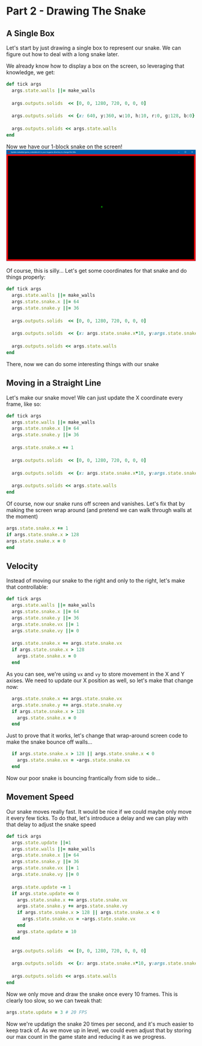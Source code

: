 # Part 2 - Drawing The Snake

## A Single Box
Let's start by just drawing a single box to represent our snake.  We can figure out how to deal with a long snake later.

We already know how to display a box on the screen, so leveraging that knowledge, we get:
```ruby
def tick args
  args.state.walls ||= make_walls

  args.outputs.solids  << [0, 0, 1280, 720, 0, 0, 0]
  
  args.outputs.solids  << {x: 640, y:360, w:10, h:10, r:0, g:128, b:0}
  
  args.outputs.solids << args.state.walls
end
```
Now we have our 1-block snake on the screen!
![That first bit of snake](../tutorial/DRGTK_snake_1.png?raw=true "Snake Head")

Of course, this is silly...  Let's get some coordinates for that snake and do things properly:

```ruby
def tick args
  args.state.walls ||= make_walls
  args.state.snake.x ||= 64
  args.state.snake.y ||= 36

  args.outputs.solids  << [0, 0, 1280, 720, 0, 0, 0]

  args.outputs.solids  << {x: args.state.snake.x*10, y:args.state.snake.y*10, w:10, h:10, r:0, g:128, b:0}

  args.outputs.solids << args.state.walls
end
```

There, now we can do some interesting things with our snake

## Moving in a Straight Line
Let's make our snake move!  We can just update the X coordinate every frame, like so:
```ruby
def tick args
  args.state.walls ||= make_walls
  args.state.snake.x ||= 64
  args.state.snake.y ||= 36

  args.state.snake.x += 1

  args.outputs.solids  << [0, 0, 1280, 720, 0, 0, 0]

  args.outputs.solids  << {x: args.state.snake.x*10, y:args.state.snake.y*10, w:10, h:10, r:0, g:128, b:0}

  args.outputs.solids << args.state.walls
end
```

Of course, now our snake runs off screen and vanishes.  Let's fix that by making the screen wrap around (and pretend we can walk through walls at the moment)
```ruby
args.state.snake.x += 1
if args.state.snake.x > 128
args.state.snake.x = 0
end
```

## Velocity
Instead of moving our snake to the right and only to the right, let's make that controllable:

```ruby
def tick args
  args.state.walls ||= make_walls
  args.state.snake.x ||= 64
  args.state.snake.y ||= 36
  args.state.snake.vx ||= 1
  args.state.snake.vy ||= 0

  args.state.snake.x += args.state.snake.vx
  if args.state.snake.x > 128
    args.state.snake.x = 0
  end
```

As you can see, we're using `vx` and `vy` to store movement in the X and Y axises.   We need to update our X position as well, so let's make that change now:

```ruby
  args.state.snake.x += args.state.snake.vx
  args.state.snake.y += args.state.snake.vy
  if args.state.snake.x > 128
    args.state.snake.x = 0
  end
```
Just to prove that it works, let's change that wrap-around screen code to make the snake bounce off walls...

```ruby
  if args.state.snake.x > 128 || args.state.snake.x < 0
    args.state.snake.vx = -args.state.snake.vx
  end
```
Now our poor snake is bouncing frantically from side to side...

## Movement Speed

Our snake moves really fast.  It would be nice if we could maybe only move it every few ticks.
To do that, let's introduce a delay and we can play with that delay to adjust the snake speed

```ruby
def tick args
  args.state.update ||=1
  args.state.walls ||= make_walls
  args.state.snake.x ||= 64
  args.state.snake.y ||= 36
  args.state.snake.vx ||= 1
  args.state.snake.vy ||= 0

  args.state.update -= 1
  if args.state.update <= 0
    args.state.snake.x += args.state.snake.vx
    args.state.snake.y += args.state.snake.vy
    if args.state.snake.x > 128 || args.state.snake.x < 0
      args.state.snake.vx = -args.state.snake.vx
    end
    args.state.update = 10
  end

  args.outputs.solids  << [0, 0, 1280, 720, 0, 0, 0]

  args.outputs.solids  << {x: args.state.snake.x*10, y:args.state.snake.y*10, w:10, h:10, r:0, g:128, b:0}

  args.outputs.solids << args.state.walls
end
```

Now we only move and draw the snake once every 10 frames.  This is clearly too slow, so we can tweak that:
```ruby
args.state.update = 3 # 20 FPS
```

Now we're updatign the snake 20 times per second, and it's much easier to keep track of.  As we move up in level, we could even adjust that by storing our max count in the game state and reducing it as we progress.
